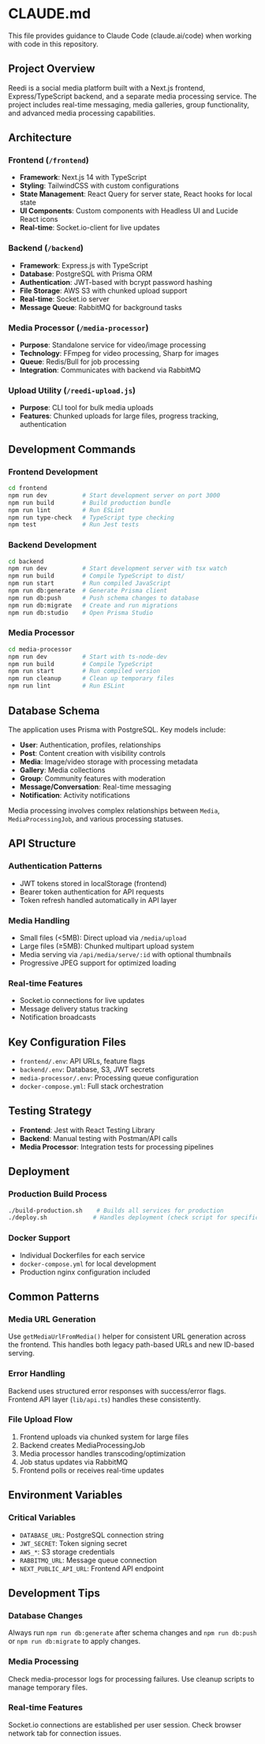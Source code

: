 # CLAUDE.md

This file provides guidance to Claude Code (claude.ai/code) when working with code in this repository.

## Project Overview

Reedi is a social media platform built with a Next.js frontend, Express/TypeScript backend, and a separate media processing service. The project includes real-time messaging, media galleries, group functionality, and advanced media processing capabilities.

## Architecture

### Frontend (`/frontend`)
- **Framework**: Next.js 14 with TypeScript
- **Styling**: TailwindCSS with custom configurations
- **State Management**: React Query for server state, React hooks for local state
- **UI Components**: Custom components with Headless UI and Lucide React icons
- **Real-time**: Socket.io-client for live updates

### Backend (`/backend`)
- **Framework**: Express.js with TypeScript
- **Database**: PostgreSQL with Prisma ORM
- **Authentication**: JWT-based with bcrypt password hashing
- **File Storage**: AWS S3 with chunked upload support
- **Real-time**: Socket.io server
- **Message Queue**: RabbitMQ for background tasks

### Media Processor (`/media-processor`)
- **Purpose**: Standalone service for video/image processing
- **Technology**: FFmpeg for video processing, Sharp for images
- **Queue**: Redis/Bull for job processing
- **Integration**: Communicates with backend via RabbitMQ

### Upload Utility (`/reedi-upload.js`)
- **Purpose**: CLI tool for bulk media uploads
- **Features**: Chunked uploads for large files, progress tracking, authentication

## Development Commands

### Frontend Development
```bash
cd frontend
npm run dev          # Start development server on port 3000
npm run build        # Build production bundle
npm run lint         # Run ESLint
npm run type-check   # TypeScript type checking
npm test             # Run Jest tests
```

### Backend Development
```bash
cd backend
npm run dev          # Start development server with tsx watch
npm run build        # Compile TypeScript to dist/
npm run start        # Run compiled JavaScript
npm run db:generate  # Generate Prisma client
npm run db:push      # Push schema changes to database
npm run db:migrate   # Create and run migrations
npm run db:studio    # Open Prisma Studio
```

### Media Processor
```bash
cd media-processor
npm run dev          # Start with ts-node-dev
npm run build        # Compile TypeScript
npm run start        # Run compiled version
npm run cleanup      # Clean up temporary files
npm run lint         # Run ESLint
```

## Database Schema

The application uses Prisma with PostgreSQL. Key models include:

- **User**: Authentication, profiles, relationships
- **Post**: Content creation with visibility controls
- **Media**: Image/video storage with processing metadata
- **Gallery**: Media collections
- **Group**: Community features with moderation
- **Message/Conversation**: Real-time messaging
- **Notification**: Activity notifications

Media processing involves complex relationships between `Media`, `MediaProcessingJob`, and various processing statuses.

## API Structure

### Authentication Patterns
- JWT tokens stored in localStorage (frontend)
- Bearer token authentication for API requests
- Token refresh handled automatically in API layer

### Media Handling
- Small files (<5MB): Direct upload via `/media/upload`
- Large files (≥5MB): Chunked multipart upload system
- Media serving via `/api/media/serve/:id` with optional thumbnails
- Progressive JPEG support for optimized loading

### Real-time Features
- Socket.io connections for live updates
- Message delivery status tracking
- Notification broadcasts

## Key Configuration Files

- `frontend/.env`: API URLs, feature flags
- `backend/.env`: Database, S3, JWT secrets
- `media-processor/.env`: Processing queue configuration
- `docker-compose.yml`: Full stack orchestration

## Testing Strategy

- **Frontend**: Jest with React Testing Library
- **Backend**: Manual testing with Postman/API calls
- **Media Processor**: Integration tests for processing pipelines

## Deployment

### Production Build Process
```bash
./build-production.sh    # Builds all services for production
./deploy.sh             # Handles deployment (check script for specifics)
```

### Docker Support
- Individual Dockerfiles for each service
- `docker-compose.yml` for local development
- Production nginx configuration included

## Common Patterns

### Media URL Generation
Use `getMediaUrlFromMedia()` helper for consistent URL generation across the frontend. This handles both legacy path-based URLs and new ID-based serving.

### Error Handling
Backend uses structured error responses with success/error flags. Frontend API layer (`lib/api.ts`) handles these consistently.

### File Upload Flow
1. Frontend uploads via chunked system for large files
2. Backend creates MediaProcessingJob
3. Media processor handles transcoding/optimization
4. Job status updates via RabbitMQ
5. Frontend polls or receives real-time updates

## Environment Variables

### Critical Variables
- `DATABASE_URL`: PostgreSQL connection string
- `JWT_SECRET`: Token signing secret
- `AWS_*`: S3 storage credentials
- `RABBITMQ_URL`: Message queue connection
- `NEXT_PUBLIC_API_URL`: Frontend API endpoint

## Development Tips

### Database Changes
Always run `npm run db:generate` after schema changes and `npm run db:push` or `npm run db:migrate` to apply changes.

### Media Processing
Check media-processor logs for processing failures. Use cleanup scripts to manage temporary files.

### Real-time Features
Socket.io connections are established per user session. Check browser network tab for connection issues.